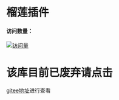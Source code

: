 # 榴莲插件

#### 访问数量：
[![访问量](https://profile-counter.glitch.me/liulian-plugin/count.svg)](https://gitee.com/xianxincoder/liulian-plugin)

# 该库目前已废弃请点击
[gitee地址](https://gitee.com/huifeidemangguomao/liulian-plugin)进行查看

